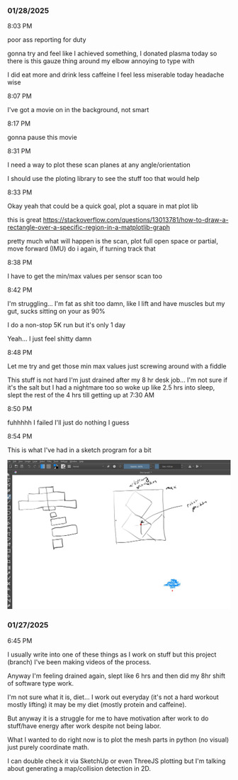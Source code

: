 ### 01/28/2025

8:03 PM

poor ass reporting for duty

gonna try and feel like I achieved something, I donated plasma today so there is this gauze thing around my elbow annoying to type with

I did eat more and drink less caffeine I feel less miserable today headache wise

8:07 PM

I've got a movie on in the background, not smart

8:17 PM

gonna pause this movie

8:31 PM

I need a way to plot these scan planes at any angle/orientation

I should use the ploting library to see the stuff too that would help

8:33 PM

Okay yeah that could be a quick goal, plot a square in mat plot lib

this is great
https://stackoverflow.com/questions/13013781/how-to-draw-a-rectangle-over-a-specific-region-in-a-matplotlib-graph

pretty much what will happen is the scan, plot full open space or partial, move forward (IMU) do i again, if turning track that

8:38 PM

I have to get the min/max values per sensor scan too

8:42 PM

I'm struggling... I'm fat as shit too damn, like I lift and have muscles but my gut, sucks sitting on your as 90%

I do a non-stop 5K run but it's only 1 day 

Yeah... I just feel shitty damn

8:48 PM

Let me try and get those min max values just screwing around with a fiddle

This stuff is not hard I'm just drained after my 8 hr desk job... I'm not sure if it's the salt but I had a nightmare too so woke up like 2.5 hrs into sleep, slept the rest of the 4 hrs till getting up at 7:30 AM

8:50 PM

fuhhhhh I failed I'll just do nothing I guess

8:54 PM

This is what I've had in a sketch program for a bit

<img src="./devlog-media/drawing-01282025.JPG"/>

### 01/27/2025

6:45 PM

I usually write into one of these things as I work on stuff but this project (branch) I've been making videos of the process.

Anyway I'm feeling drained again, slept like 6 hrs and then did my 8hr shift of software type work.

I'm not sure what it is, diet... I work out everyday (it's not a hard workout mostly lifting) it may be my diet (mostly protein and caffeine).

But anyway it is a struggle for me to have motivation after work to do stuff/have energy after work despite not being labor.

What I wanted to do right now is to plot the mesh parts in python (no visual) just purely coordinate math.

I can double check it via SketchUp or even ThreeJS plotting but I'm talking about generating a map/collision detection in 2D.

